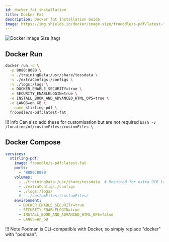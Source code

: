 ```yaml
---
id: docker_fat_installation
title: Docker Fat
description: Docker fat Installation Guide
image: https://img.shields.io/docker/image-size/frooodle/s-pdf/latest-fat?label=Stirling-PDF%20Fat
---
```

![Docker Image Size (tag)](https://img.shields.io/docker/image-size/frooodle/s-pdf/latest-fat?label=Stirling-PDF%20Fat)

## Docker Run

```bash
docker run -d \
  -p 8080:8080 \
  -v ./trainingData:/usr/share/tessdata \
  -v ./extraConfigs:/configs \
  -v ./logs:/logs \
  -e DOCKER_ENABLE_SECURITY=true \
  -e SECURITY_ENABLELOGIN=true \
  -e INSTALL_BOOK_AND_ADVANCED_HTML_OPS=true \
  -e LANGS=en_GB \
  --name stirling-pdf \
  frooodle/s-pdf:latest-fat
```

!!! info
    Can also add these for customisation but are not required
    ```bash
    -v /location/of/customFiles:/customFiles \
    ```

## Docker Compose

```yml
services:
  stirling-pdf:
    image: frooodle/s-pdf:latest-fat
    ports:
      - '8080:8080'
    volumes:
      - ./trainingData:/usr/share/tessdata  # Required for extra OCR languages
      - ./extraConfigs:/configs
      - ./logs:/logs/
      # - ./customFiles:/customFiles/
    environment:
      - DOCKER_ENABLE_SECURITY=true
      - SECURITY_ENABLELOGIN=true
      - INSTALL_BOOK_AND_ADVANCED_HTML_OPS=false
      - LANGS=en_GB
```

!!! Note
    Podman is CLI-compatible with Docker, so simply replace "docker" with "podman".
